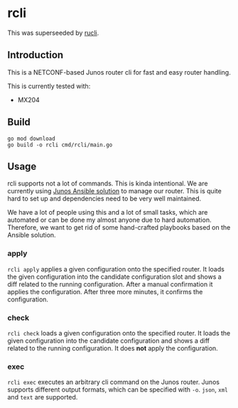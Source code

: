 # rcli

This was superseeded by [rucli](https://github.com/wobcom/rucli).

## Introduction

This is a NETCONF-based Junos router cli for fast and easy router handling.

This is currently tested with:

- MX204

## Build

`go mod download`  
`go build -o rcli cmd/rcli/main.go`

## Usage

rcli supports not a lot of commands. This is kinda intentional.
We are currently using [Junos Ansible solution](https://www.juniper.net/documentation/us/en/software/junos-ansible/ansible/topics/concept/junos-ansible-modules-overview.html) to manage our router.
This is quite hard to set up and dependencies need to be very well maintained.

We have a lot of people using this and a lot of small tasks, which are automated or can be done my almost anyone due to hard automation.
Therefore, we want to get rid of some hand-crafted playbooks based on the Ansible solution.

### apply

`rcli apply` applies a given configuration onto the specified router. It loads the given configuration into the candidate configuration
slot and shows a diff related to the running configuration. After a manual confirmation it applies the configuration. After three more minutes, it confirms the configuration.

### check

`rcli check` loads a given configuration onto the specified router. It loads the given configuration into the candidate configuration and shows
a diff related to the running configuration. It does **not** apply the configuration.

### exec

`rcli exec` executes an arbitrary cli command on the Junos router. Junos supports different output formats, which can be specified with `-o`. `json`, `xml` and `text` are supported.
